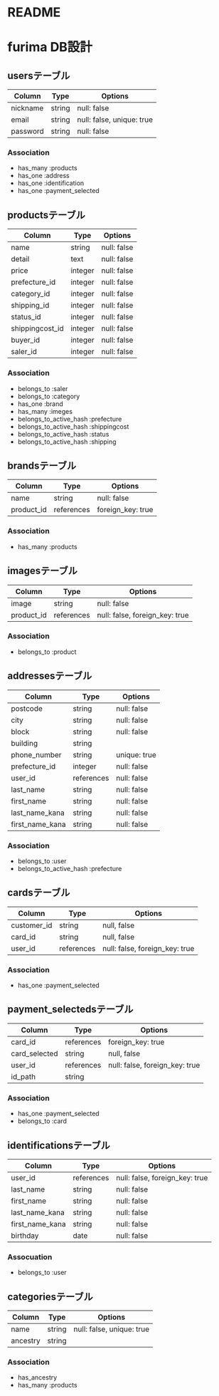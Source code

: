 # README

# furima DB設計

## usersテーブル
|Column         |Type   |Options                  |
|---------------|-------|-------------------------|
|nickname       |string |null: false              |
|email          |string |null: false, unique: true|
|password       |string |null: false              |
### Association
- has_many :products
- has_one :address
- has_one :identification
- has_one :payment_selected

## productsテーブル
|Column          |Type      |Options                       |
|----------------|----------|------------------------------|
|name            |string    |null: false                   |
|detail          |text      |null: false                   |
|price           |integer   |null: false                   |
|prefecture_id   |integer   |null: false                   |
|category_id     |integer   |null: false                   |
|shipping_id     |integer   |null: false                   |
|status_id       |integer   |null: false                   |
|shippingcost_id |integer   |null: false                   |
|buyer_id        |integer   |null: false                   |
|saler_id        |integer   |null: false                   |
### Association
- belongs_to :saler
- belongs_to :category
- has_one :brand
- has_many :imeges
- belongs_to_active_hash :prefecture
- belongs_to_active_hash :shippingcost
- belongs_to_active_hash :status
- belongs_to_active_hash :shipping

## brandsテーブル
|Column |Type      |Options          |
|-------|----------|-----------------|
|name   |string    |null: false      |
|product_id|references|foreign_key: true|
### Association
- has_many :products

## imagesテーブル
|Column       |Type      |Options                       |
|-------------|----------|------------------------------|
|image        |string    |null: false                   |
|product_id   |references|null: false, foreign_key: true|
### Association
- belongs_to :product

## addressesテーブル
|Column       |Type      |Options       |
|---------------|----------|------------|
|postcode       |string    |null: false |
|city           |string    |null: false |
|block          |string    |null: false |
|building       |string    |            |
|phone_number   |string    |unique: true|
|prefecture_id  |integer   |null: false |
|user_id        |references|null: false |
|last_name      |string    |null: false |
|first_name     |string    |null: false |
|last_name_kana |string    |null: false |
|first_name_kana|string    |null: false |
### Association
- belongs_to :user
- belongs_to_active_hash :prefecture

## cardsテーブル
|Column     |Type      |Options                       |
|-----------|----------|------------------------------|
|customer_id|string    |null, false                   |
|card_id    |string    |null, false                   |
|user_id    |references|null: false, foreign_key: true|
### Association
- has_one :payment_selected

## payment_selectedsテーブル
|Column        |Type      |Options                       |
|--------------|----------|------------------------------|
|card_id       |references|foreign_key: true             |
|card_selected |string    |null, false                   |
|user_id       |references|null: false, foreign_key: true|
|id_path       |string    |                              |
### Association
- has_one :payment_selected
- belongs_to :card

## identificationsテーブル
|Column         |Type      |Options                       |
|---------------|----------|------------------------------|
|user_id        |references|null: false, foreign_key: true|
|last_name      |string    |null: false                   |
|first_name     |string    |null: false                   |
|last_name_kana |string    |null: false                   |
|first_name_kana|string    |null: false                   |
|birthday       |date      |null: false                   |
### Assocuation
- belongs_to :user

## categoriesテーブル
|Column    |Type      |Options                        |
|----------|----------|-------------------------------|
|name      |string    |null: false,       unique: true|
|ancestry  |string    |                               |
### Association
- has_ancestry
- has_many :products
